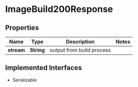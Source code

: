 

# ImageBuild200Response


## Properties

| Name | Type | Description | Notes |
|------------ | ------------- | ------------- | -------------|
|**stream** | **String** | output from build process |  |


## Implemented Interfaces

* Serializable


